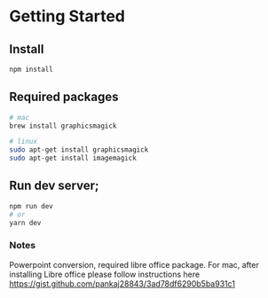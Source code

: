 # Getting Started

## Install

```bash
npm install
```

## Required packages
```bash
# mac
brew install graphicsmagick

# linux
sudo apt-get install graphicsmagick
sudo apt-get install imagemagick
```

## Run dev server; 

```bash
npm run dev
# or
yarn dev
```


### Notes
Powerpoint conversion, required libre office package.
For mac, after installing Libre office please follow instructions here https://gist.github.com/pankaj28843/3ad78df6290b5ba931c1
